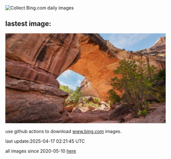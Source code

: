 ![Collect Bing.com daily images](https://github.com/counter2015/bing-daily-images/workflows/Collect%20Bing.com%20daily%20images/badge.svg)
## lastest image:
![](images/img.jpg)

use github actions to download www.bing.com images.

last update:2025-04-17 02:21:45 UTC

all images since 2020-05-10 [here](https://github.com/counter2015/bing-daily-images/tree/master/images) 
